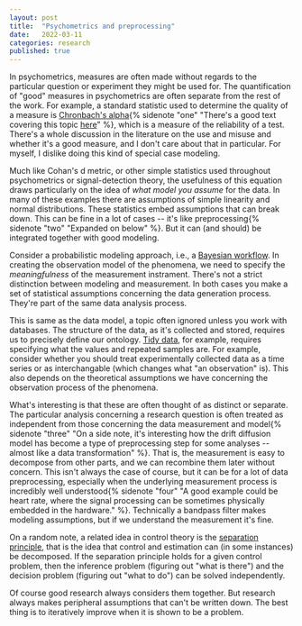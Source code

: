 ```yaml
---
layout: post
title:  "Psychometrics and preprocessing"
date:   2022-03-11
categories: research
published: true
---
```


In psychometrics, measures are often made without regards to the particular question or experiment they might be used for. The quantification of "good" measures in psychometrics are often separate from the rest of the work. For example, a standard statistic used to determine the quality of a measure is [Chronbach's alpha](https://en.wikipedia.org/wiki/Cronbach%27s_alpha){% sidenote "one" "There's a good text covering this topic [here](https://personality-project.org/r/book/Chapter7.pdf)" %}, which is a measure of the reliability of a test. There's a whole discussion in the literature on the use and misuse and whether it's a good measure, and I don't care about that in particular. For myself, I dislike doing this kind of special case modeling. 

Much like Cohan's d metric, or other simple statistics used throughout psychometrics or signal-detection theory, the usefulness of this equation draws particularly on the idea of _what model you assume_ for the data. In many of these examples there are assumptions of simple linearity and normal distributions. These statistics embed assumptions that can break down. This can be fine in a lot of cases -- it's like preprocessing{% sidenote "two" "Expanded on below" %}. But it can (and should) be integrated together with good modeling.

Consider a probabilistic modeling approach, i.e., a [Bayesian workflow](https://betanalpha.github.io/assets/case_studies/principled_bayesian_workflow.html). In creating the observation model of the phenomena, we need to specify the _meaningfulness_ of the measurement instrament. There's not a strict distinction between modeling and measurement. In both cases you make a set of statistical assumptions concerning the data generation process. They're part of the same data analysis process.

This is same as the data model, a topic often ignored unless you work with databases. The structure of the data, as it's collected and stored, requires us to precisely define our ontology. [Tidy data](https://cran.r-project.org/web/packages/tidyr/vignettes/tidy-data.html), for example, requires specifying what the values and repeated samples are. For example, consider whether you should treat experimentally collected data as a time series or as interchangable (which changes what "an observation" is). This also depends on the theoretical assumptions we have concerning the observation process of the phenomena.

What's interesting is that these are often thought of as distinct or separate. The particular analysis concerning a research question is often treated as independent from those concerning the data measurement and model{% sidenote "three" "On a side note, it's interesting how the drift diffusion model has become a type of preprocessing step for some analyses -- almost like a data transformation" %}. That is, the measurement is easy to decompose from other parts, and we can recombine them later without concern. This isn't always the case of course, but it can be for a lot of data preprocessing, especially when the underlying measurement process is incredibly well understood{% sidenote "four" "A good example could be heart rate, where the signal processing can be sometimes physically embedded in the hardware." %}. Technically a bandpass filter makes modeling assumptions, but if we understand the measurement it's fine.

On a random note, a related idea in control theory is the [separation principle](https://en.wikipedia.org/wiki/Separation_principle), that is the idea that control and estimation can (in some instances) be decomposed. If the separation principle holds for a given control problem, then the inference problem (figuring out "what is there") and the decision problem (figuring out "what to do") can be solved independently.

Of course good research always considers them together. But research always makes peripheral assumptions that can't be written down. The best thing is to iteratively improve when it is shown to be a problem.